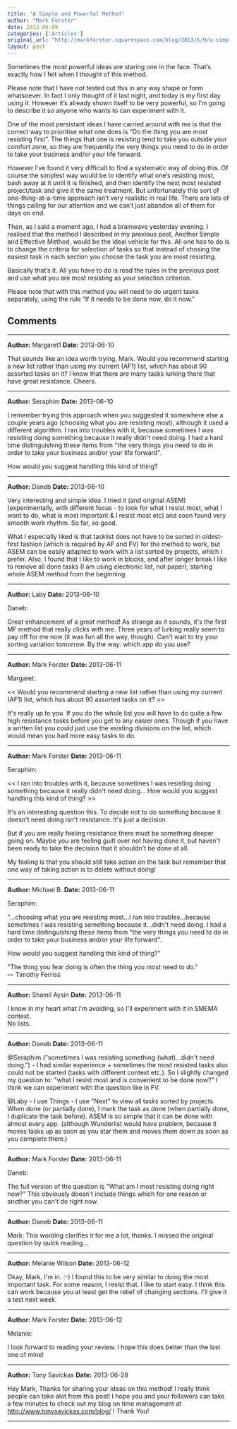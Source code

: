 ```yaml
---
title: "A Simple and Powerful Method"
author: "Mark Forster"
date: 2013-06-09
categories: ['Articles']
original_url: "http://markforster.squarespace.com/blog/2013/6/9/a-simple-and-powerful-method.html"
layout: post
---
```


Sometimes the most powerful ideas are staring one in the face. That’s exactly how I felt when I thought of this method.

Please note that I have not tested out this in any way shape or form whatsoever. In fact I only thought of it last night, and today is my first day using it. However it’s already shown itself to be very powerful, so I’m going to describe it so anyone who wants to can experiment with it.

One of the most persistant ideas I have carried around with me is that the correct way to prioritise what one does is “Do the thing you are most resisting first”. The things that one is resisting tend to take you outside your comfort zone, so they are frequently the very things you need to do in order to take your business and/or your life forward.

However I’ve found it very difficult to find a systematic way of doing this. Of course the simplest way would be to identify what one’s resisting most, bash away at it until it is finished, and then identify the next most resisted project/task and give it the same treatment. But unfortunately this sort of one-thing-at-a-time approach isn’t very realistic in real life. There are lots of things calling for our attention and we can’t just abandon all of them for days on end.

Then, as I said a moment ago, I had a brainwave yesterday evening. I realised that the method I described in my previous post, Another Simple and Effective Method, would be the ideal vehicle for this. All one has to do is to change the criteria for selection of tasks so that instead of chosing the easiest task in each section you choose the task you are most resisting.

Basically that’s it. All you have to do is read the rules in the previous post and use what you are most resisting as your selection criterion.

Please note that with this method you will need to do urgent tasks separately, using the rule “If it needs to be done now, do it now.”


## Comments

---

**Author:** Margaret1
**Date:** 2013-06-10

That sounds like an idea worth trying, Mark. Would you recommend starting a new list rather than using my current (AF1) list, which has about 90 assorted tasks on it? I know that there are many tasks lurking there that have great resistance. Cheers.

---

**Author:** Seraphim
**Date:** 2013-06-10

I remember trying this approach when you suggested it somewhere else a couple years ago (choosing what you are resisting most), although it used a different algorithm. I ran into troubles with it, because sometimes I was resisting doing something because it really didn't need doing. I had a hard time distinguishing these items from "the very things you need to do in order to take your business and/or your life forward".  
  
How would you suggest handling this kind of thing?

---

**Author:** Daneb
**Date:** 2013-06-10

Very interesting and simple idea. I tried it (and original ASEM) (experimentally, with different focus - to look for what I resist most, what I want to do, what is most important & I resist most etc) and soon found very smooth work rhythm. So far, so good.  
  
What I especially liked is that tasklist does not have to be sorted in oldest-first fashion (which is required by AF and FV) for the method to work, but ASEM can be easily adapted to work with a list sorted by projects, which I prefer. Also, I found that I like to work in blocks, and after longer break I like to remove all done tasks (I am using electronic list, not paper), starting whole ASEM method from the beginning.

---

**Author:** Laby
**Date:** 2013-06-10

Daneb:  
  
Great enhancement of a great method! As strange as it sounds, it's the first MF method that really clicks with me. Three years of lurking really seem to pay off for me now (it was fun all the way, though). Can't wait to try your sorting variation tomorrow. By the way: which app do you use?

---

**Author:** Mark Forster
**Date:** 2013-06-11

Margaret:  
  
<< Would you recommend starting a new list rather than using my current (AF1) list, which has about 90 assorted tasks on it? >>  
  
It's really up to you. If you do the whole list you will have to do quite a few high resistance tasks before you get to any easier ones. Though if you have a written list you could just use the existing divisions on the list, which would mean you had more easy tasks to do.

---

**Author:** Mark Forster
**Date:** 2013-06-11

Seraphim:  
  
<< I ran into troubles with it, because sometimes I was resisting doing something because it really didn't need doing... How would you suggest handling this kind of thing? >>  
  
It's an interesting question this. To decide not to do something because it doesn't need doing isn't resistance. It's just a decision.  
  
But if you are really feeling resistance there must be something deeper going on. Maybe you are feeling guilt over not having done it, but haven't been ready to take the decision that it shouldn't be done at all.  
  
My feeling is that you should still take action on the task but remember that one way of taking action is to delete without doing!

---

**Author:** Michael B.
**Date:** 2013-06-11

Seraphim:  
  
"...choosing what you are resisting most...I ran into troubles...because sometimes I was resisting something because it...didn't need doing. I had a hard time distinguishing these items from "the very things you need to do in order to take your business and/or your life forward".  
  
How would you suggest handling this kind of thing?"  
  
  
"The thing you fear doing is often the thing you most need to do."  
— Timothy Ferriss

---

**Author:** Shamil Aysin
**Date:** 2013-06-11

I know in my heart what i'm avoiding, so I'll experiment with it in SMEMA context.  
No lists.

---

**Author:** Daneb
**Date:** 2013-06-11

@Seraphim ("sometimes I was resisting something (what)...didn't need doing.") - I had similar experience + sometimes the most resisted tasks also could not be started (tasks with different context etc.). So I slightly changed my question to: "what I resist most and is convenient to be done now?" I think we can experiment with the question like in FV.  
  
@Laby - I use Things - I use "Next" to view all tasks sorted by projects. When done (or partially done), I mark the task as done (when partially done, I duplicate the task before). ASEM is so simple that it can be done with almost every app. (although Wunderlist would have problem, because it moves tasks up as soon as you star them and moves them down as soon as you complete them.)

---

**Author:** Mark Forster
**Date:** 2013-06-11

Daneb:  
  
The full version of the question is "What am I most resisting doing right now?" This obviously doesn't include things which for one reason or another you can't do right now.

---

**Author:** Daneb
**Date:** 2013-06-11

Mark: This wording clarifies it for me a lot, thanks. I missed the original question by quick reading...

---

**Author:** Melanie Wilson
**Date:** 2013-06-12

Okay, Mark, I'm in. :-) I found this to be very similar to doing the most important task. For some reason, I resist that. I like to start easy. I think this can work because you at least get the relief of changing sections. I'll give it a test next week.

---

**Author:** Mark Forster
**Date:** 2013-06-12

Melanie:  
  
I look forward to reading your review. I hope this does better than the last one of mine!

---

**Author:** Tony Savickas
**Date:** 2013-06-28

Hey Mark, Thanks for sharing your ideas on this method! I really think people can take alot from this post! I hope you and your followers can take a few minutes to check out my blog on time management at <http://www.tonysavickas.com/blog/> ! Thank You!

---
